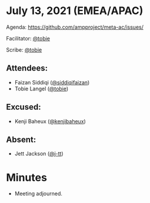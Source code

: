 # July 13, 2021 (EMEA/APAC)

Agenda: https://github.com/ampproject/meta-ac/issues/

Facilitator: [@tobie]

Scribe: [@tobie]

## Attendees:

* Faizan Siddiqi ([@siddiqifaizan])
* Tobie Langel ([@tobie])

## Excused:

* Kenji Baheux ([@kenjibaheux])

## Absent:

* Jett Jackson ([@j-tt])

# Minutes

* Meeting adjourned.

[@tobie]: https://github.com/tobie
[@tpchandler]: https://github.com/tpchandler
[@j-tt]: https://github.com/j-tt
[@SiddiqiFaizan]: https://github.com/SiddiqiFaizan
[@kenjibaheux]: https://github.com/kenjibaheux
